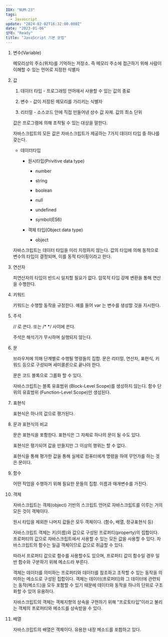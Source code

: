 ```yaml
---
IDX: "NUM-23"
tags:
  - Javascript
update: "2024-02-02T16:32:00.000Z"
date: "2023-01-06"
상태: "Ready"
title: "JavaScript 기본 문법"
---
```

1. 변수(Variable)

    메모리상의 주소(위치)를 기억하는 저장소. 즉 메모리 주소에 접근하기 위해 사람이 이해할 수 있는 언어로 지정한 식별자

1. 값

    1. 데이터 타입 - 프로그래밍 언어에서 사용할 수 있는 값의 종료

    1. 변수 - 값이 저장된 메모리를 가리키는 식별자

    1. 리터럴 - 소스코드 안에 직접 만들어낸 상수 값 자체. 값의 최소 단위

    값은 프로그램에 의해 조작될 수 있는 대상을 말한다. 

    자바스크립트의 모든 값은 자바스크립트가 제공하는 7가지 데이터 타입 중 하나를 갖는다. 

    - 데이터타입

        - 원시타입(Privitive data type)

            - number

            - string

            - boolean

            - null

            - undefined

            - symbol(ES6)

        - 객체 타입(Object data type)

            - object

    자바스크립트는 데이터 타입을 미리 지정하지 않는다. 값의 타입에 의해 동적으로 변수의 타입이 결정되며, 이를 동적 타이핑이라고 한다. 

1. 연산자

    피연산자의 타입이 반드시 일치할 필요가 없다. 암묵적 타입 강제 변환을 통해 연산을 수행한다. 

1. 키워드

    키워드는 수행할 동작을 규정한다. 예를 들어 var 는 변수를 생성할 것을 지시한다. 

1. 주석

    // 로 쓴다. 또는 /* */ 사이에 쓴다. 

    주석은 해석기가 무시하며 실행되지 않는다. 

1. 문

    브라우저에 의해 단계별로 수행될 명령들의 집합. 문은 리터럴, 연산자, 표현식, 키워드 등으로 구성되며 세미콜론으로 끝나야 한다. 

    문은 코드 블록으로 그룹화 할 수 있다. 

    자바스크립트는 블록 유효범위 (Block-Level Scope)를 생성하지 않는다. 함수 단위의 유효범위 (Function-Level Scope)만 생성된다.

1. 표현식

    표현식은 하나의 값으로 평가된다.

1. 문과 표현식의 비교

    문은 표현식을 포함한다. 표현식은 그 자체로 하나의 문이 될 수도 있다. 

    표현식은 평가되어 값을 만들지만 그 이상의 행위는 할 수 없다. 

    표현식을 통해 평가한 값을 통해 실제로 컴퓨터에게 명령을 하여 무언가를 하는 것은 문이다.

1. 함수

    어떤 작업을 수행하기 위해 필요한 문들의 집함. 이름과 매개변수를 가진다. 

1. 객체

    자바스크립트는 객체(object) 기반의 스크립트 언어로 자바스크립트를 이루는 거의 모든 것이 객체이다. 

    원시 타입을 제외한 나머지 값들은 모두 객체이다. (함수, 배열, 정규표현식 등)

    자바스크립트 객체는 키(이름)와 값으로 구성된 프로퍼티(property)의 집합이다. 프로퍼티의 값으로 자바스크립트에서 사용할 수 있는 모든 값을 사용할 수 있다. 자바스크립트의 함수는 일급 객체이므로 값으로 취급할 수 있다. 

    따라서 프로퍼티 값으로 함수를 사용할수도 있으며, 프로퍼티 값이 함수일 경우 일반 함수와 구분하기 위헤 메소드라 부른다. 

    객체는 데이터를 의미하는 프로퍼티와 데이터를 참조하고 조작할 수 있는 동작을 의미하는 메소드로 구성된 집합이다. 객체는 데이터(프로퍼티)와 그 데이터에 관련되는 동작(메소드)을 모두 포함할 수 있기 때문에 데이터와 동작을 하나의 단위로 구조화할 수 있어 유용하다. 

    자바스크립트의 객체는 객체지향의 상속을 구현하기 위해 “프로토타입”이라고 불리는 객체의 프로퍼티와 메소드를 상속받을 수 있다. 

1. 배열

    자바스크립트의 배열은 객체이다. 유용한 내장 메소드를 포함하고 있다. 

